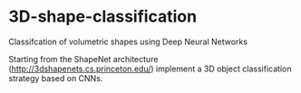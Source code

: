 # 3D-shape-classification
Classifcation of volumetric shapes using Deep Neural Networks

Starting from the ShapeNet architecture (http://3dshapenets.cs.princeton.edu/) implement a 3D object classification strategy based on CNNs.